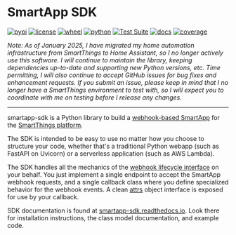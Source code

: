 # SmartApp SDK

[![pypi](https://img.shields.io/pypi/v/smartapp-sdk.svg)](https://pypi.org/project/smartapp-sdk/)
[![license](https://img.shields.io/pypi/l/smartapp-sdk.svg)](https://github.com/pronovic/smartapp-sdk/blob/main/LICENSE)
[![wheel](https://img.shields.io/pypi/wheel/smartapp-sdk.svg)](https://pypi.org/project/smartapp-sdk/)
[![python](https://img.shields.io/pypi/pyversions/smartapp-sdk.svg)](https://pypi.org/project/smartapp-sdk/)
[![Test Suite](https://github.com/pronovic/smartapp-sdk/workflows/Test%20Suite/badge.svg)](https://github.com/pronovic/smartapp-sdk/actions?query=workflow%3A%22Test+Suite%22)
[![docs](https://readthedocs.org/projects/smartapp-sdk/badge/?version=stable&style=flat)](https://smartapp-sdk.readthedocs.io/en/stable/)
[![coverage](https://coveralls.io/repos/github/pronovic/smartapp-sdk/badge.svg?branch=main)](https://coveralls.io/github/pronovic/smartapp-sdk?branch=main)

_Note: As of January 2025, I have migrated my home automation infrastructure from SmartThings to Home Assistant, so I no longer actively use this software. I will continue to maintain the library, keeping dependencies up-to-date and supporting new Python versions, etc.  Time permitting, I will also continue to accept GitHub issues for bug fixes and enhancement requests.  If you submit an issue, please keep in mind that I no longer have a SmartThings environment to test with, so I will expect you to coordinate with me on testing before I release any changes._

---

smartapp-sdk is a Python library to build a [webhook-based SmartApp](https://developer-preview.smartthings.com/docs/connected-services/smartapp-basics/) for the [SmartThings platform](https://www.smartthings.com/).

The SDK is intended to be easy to use no matter how you choose to structure your code, whether that's a traditional Python webapp (such as FastAPI on Uvicorn) or a serverless application (such as AWS Lambda).

The SDK handles all the mechanics of the [webhook lifecycle interface](https://developer-preview.smartthings.com/docs/connected-services/lifecycles/) on your behalf.  You just implement a single endpoint to accept the SmartApp webhook requests, and a single callback class where you define specialized behavior for the webhook events.  A clean [attrs](https://www.attrs.org/en/stable/) object interface is exposed for use by your callback.

SDK documentation is found at [smartapp-sdk.readthedocs.io](https://smartapp-sdk.readthedocs.io/en/stable/).  Look there for installation instructions, the class model documentation, and example code.
